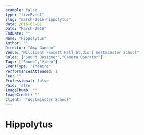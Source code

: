 ```yaml
---
example: false
type: "liveEvent"
slug: "march-2016-hippolytus"
date: 2016-03-01
Date: "March-2016"
EndDate: ""
Name: "Hippolytus"
Author: ""
Director: "Amy Gandon"
Venue: "Millicent Fawcett Hall Studio | Westminster School"
Roles: ["Sound Designer","Camera Operator"]
Tags: ["Sound","Video"]
EventType: "Theatre"
PerformancesAttended: 1
Fee: ""
Professional: false
Paid: false
ImageThumb: ""
ImageCredit: ""
Client:  "Westminster School"
---
```


# Hippolytus

